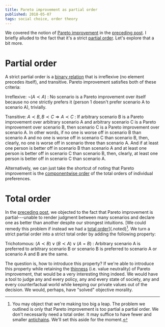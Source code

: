 ```yaml
---
title: Pareto improvement as partial order
published: 2018-05-07
tags: social choice, order theory
---
```


We covered the notion of [Pareto improvement](https://en.wikipedia.org/wiki/Pareto_efficiency) in the [preceding post](/posts/pareto-examples/). I briefly alluded to the fact that it's a strict [partial order](https://en.wikipedia.org/wiki/Partially_ordered_set). Let's explore that a bit more.

# Partial order

A strict partial order is a [binary relation](https://en.wikipedia.org/wiki/Binary_relation) that is irreflexive (no element precedes itself), and transitive. Pareto improvement satisfies both of these criteria:

Irreflexive: $\neg (A \prec A)$
:    No scenario is a Pareto improvement over itself because no one strictly prefers it (person 1 doesn't prefer scenario A to scenario A), trivially.

Transitive: $A \prec B, B \prec C \Rightarrow A \prec C$
:    If arbitrary scenario B is a Pareto improvement over arbitrary scenario A and arbitrary scenario C is a Pareto improvement over scenario B, then scenario C is a Pareto improvement over scenario A. In other words, if no one is worse off in scenario B than scenario A and no one is worse off in scenario C than scenario B, then, clearly, no one is worse off in scenario three than scenario A. And if at least one person is better off in scenario B than scenario A and at least one person is better off in scenario C than scenario B, then, clearly, at least one person is better off in scenario C than scenario A.

<!--more-->

Alternatively, we can just take the shortcut of noting that Pareto improvement is the [componentwise order](https://en.wikipedia.org/wiki/Product_order) of the total orders of individual preferences.

# Total order

In the [preceding post](/posts/pareto-examples/), we objected to the fact that Pareto improvement is partial---unable to render judgment between many scenarios and declare one as better than another despite our strongest intuitions. [We could remedy this problem if instead we had a [total order](https://en.wikipedia.org/wiki/Total_order)]{.noted}[^antichain]. We turn a strict partial order into a strict total order by adding the following property:

Trichotomous: $(A \prec B) \lor (B \prec A) \lor (A = B)$
:    Arbitrary scenario A is preferred to arbitrary scenario B or scenario B is preferred to scenario A or scenario A and B are the same.

The question is, how to introduce this property? If we're able to introduce this property while retaining the [thinness](https://plato.stanford.edu/entries/thick-ethical-concepts/) (i.e. value neutrality) of Pareto improvement, that would be a very interesting thing indeed. We would have a tool to judge any and every policy, any and every state of society, any and every counterfactual world while keeping our private values out of the decision. We would, perhaps, have "solved" objective morality.

[^antichain]: You may object that we're making too big a leap. The problem we outlined is only that Pareto improvement is too partial a partial order. We don't necessarily need a total order. It may suffice to have fewer and smaller [antichains](https://en.wikipedia.org/wiki/Antichain). We'll set this aside for the moment.

<!-- In fact, we could define an "index of totality" for a partially ordered set $P$ as $\frac{\text{no. of antichains in }P}{|P|}$ where $\frac{1}{|P|}$ means all elements in $P$ are incomparable to each other (e.g. $(0, 2)$, $(1, 1)$, and $(2, 0)$ when lifting $\lt$ via the componentwise order) and $\frac{|P|}{|P|}$ means all elements are comparable to each other (e.g. $(0, 0)$, $(1, 1)$ and $(2, 2)$). Thus, an index of totality at $1$ actually indicates a total order. With this notion in mind, instead of demanding a total order, we could instead try to fix the problems of Pareto improvement by demanding some partial order with a sufficiently high index of totality. All that said, we'll set this idea aside for the moment. -->
